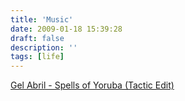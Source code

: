 ```yaml
---
title: 'Music'
date: 2009-01-18 15:39:28
draft: false
description: ''
tags: [life]
---
```


[Gel Abril - Spells of Yoruba (Tactic Edit)](http://blog.big-andy.co.uk/wp-content/uploads/Gel%20Abril%20-%20Spells%20of%20Yoruba%20(Tactic%20Edit).mp3)